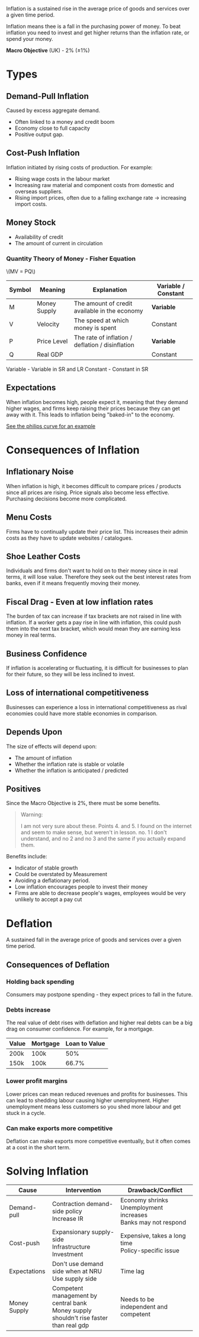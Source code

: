 Inflation is a sustained rise in the average price of goods and services over a given time period.

Inflation means thee is a fall in the purchasing power of money. To beat inflation you need to invest and get higher returns than the inflation rate, or spend your money.

**Macro Objective** (UK) - 2% (±1%)

# Types #

## Demand-Pull Inflation ##
Caused by excess aggregate demand.
- Often linked to a money and credit boom
- Economy close to full capacity
- Positive output gap.

## Cost-Push Inflation ##
Inflation initiated by rising costs of production.
For example:
- Rising wage costs in the labour market
- Increasing raw material and component costs from domestic and overseas suppliers.
- Rising import prices, often due to a falling exchange rate -> increasing import costs.

## Money Stock ##
- Availability of credit
- The amount of current in circulation

### Quantity Theory of Money - Fisher Equation ###
\\(MV = PQ\\)

| Symbol | Meaning      | Explanation                                      | Variable / Constant |
|--------|--------------|--------------------------------------------------|---------------------|
| M      | Money Supply | The amount of credit available in the economy    | **Variable**        |
| V      | Velocity     | The speed at which money is spent                | Constant            |
| P      | Price Level  | The rate of inflation / deflation / disinflation | **Variable**        |
| Q      | Real GDP     |                                                  | Constant            |

Variable - Variable in SR and LR
Constant - Constant in SR

## Expectations ##
When inflation becomes high, people expect it, meaning that they demand higher wages, and firms keep raising their
prices because they can get away with it. This leads to inflation being "baked-in" to the economy.

[See the philips curve for an example](philips_curve.md)

# Consequences of Inflation #

## Inflationary Noise ##
When inflation is high, it becomes difficult to compare prices / products since all prices are rising. Price signals also become less effective. Purchasing decisions become more complicated.

## Menu Costs ##
Firms have to continually update their price list. This increases their admin costs as they have to update websites / catalogues.

## Shoe Leather Costs ##
Individuals and firms don't want to hold on to their money since in real terms, it will lose value. Therefore they seek out the best interest rates from banks, even if it means frequently moving their money.

## Fiscal Drag - Even at low inflation rates ##
The burden of tax can increase if tax brackets are not raised in line with inflation.
If a worker gets a pay rise in line with inflation, this could push them into the next tax bracket, which would mean they are earning less money in real terms.

## Business Confidence ##
If inflation is accelerating or fluctuating, it is difficult for businesses to plan for their future, so they will be less inclined to invest.

## Loss of international competitiveness ##
Businesses can experience a loss in international competitiveness as rival economies could have more stable economies in comparison.

## Depends Upon ##
The size of effects will depend upon:
- The amount of inflation
- Whether the inflation rate is stable or volatile
- Whether the inflation is anticipated / predicted

## Positives ##
Since the Macro Objective is 2%, there must be some benefits.

<blockquote class="spoiler">
Warning:

I am not very sure about these. Points 4. and 5. I found on the internet and seem to make sense, but weren't in lesson.
no. 1 I don't understand, and no 2 and no 3 and the same if you actually expand them.
</blockquote>

Benefits include:
- Indicator of stable growth
- Could be overstated by Measurement
- Avoiding a deflationary period.
- Low inflation encourages people to invest their money
- Firms are able to decrease people's wages, employees would be very unlikely to accept a pay cut

# Deflation #
A sustained fall in the average price of goods and services over a given time period.

## Consequences of Deflation ##

### Holding back spending ###
Consumers may postpone spending - they expect prices to fall in the future.

### Debts increase ###
The real value of debt rises with deflation and higher real debts can be a big drag on consumer confidence.
For example, for a mortgage.

| Value | Mortgage | Loan to Value |
| ----- | -------- | ------------- |
| 200k  | 100k     | 50%           |
| 150k  | 100k     | 66.7%         |

### Lower profit margins ###
Lower prices can mean reduced revenues and profits for businesses.
This can lead to shedding labour causing higher unemployment. Higher unemployment means less customers so you shed more labour and get stuck in a cycle.

### Can make exports more competitive ###
Deflation can make exports more competitive eventually, but it often comes at a cost in the short term.


# Solving Inflation #
| Cause        | Intervention                                                                             | Drawback/Conflict                                                  |
|--------------|------------------------------------------------------------------------------------------|--------------------------------------------------------------------|
| Demand-pull  | Contraction demand-side policy<br>Increase IR                                            | Economy shrinks<br>Unemployment increases<br>Banks may not respond |
| Cost-push    | Expansionary supply-side<br>Infrastructure Investment                                    | Expensive, takes a long time<br>Policy-specific issue              |
| Expectations | Don't use demand side when at NRU<br>Use supply side                                     | Time lag                                                           |
| Money Supply | Competent management by central bank<br>Money supply shouldn't rise faster than real gdp | Needs to be independent and competent                              |
